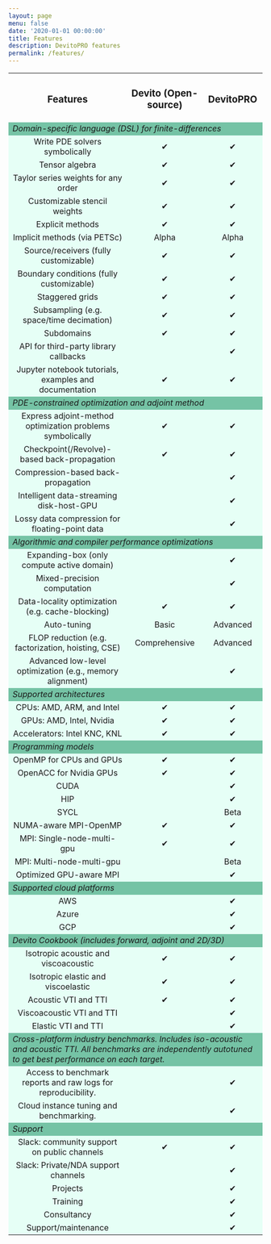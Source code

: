 ```yaml
---
layout: page
menu: false
date: '2020-01-01 00:00:00'
title: Features
description: DevitoPRO features
permalink: /features/
---
```


<style>
.table-cell {
    padding-left: 10px;
    white-space: normal;
    word-wrap: break-word;
    text-align: center;
}

.feature-row td{
    background-color: #75C3A5;
    font-style: italic;
    text-align: left;
}

.content-row td{
    background-color: #e6fff6;
    text-align: center;
}

</style>

<table width="100%">
  <tr class="table-cell">
    <td class="top aligned"><h3 class="ui header"><b>Features</b></h3></td>
    <td class="top aligned"><h3 class="ui header"><b>Devito (Open-source)</b></h3></td>
    <td class="top aligned"><h3 class="ui header"><b>DevitoPRO</b></h3></td>
  </tr>
  <tr class="feature-row">
    <td colspan="3"> Domain-specific language (DSL) for finite-differences </td>
  </tr>
  <tr class="content-row">
    <td>Write PDE solvers symbolically</td>
    <td>✔</td>
    <td>✔</td>
  </tr>
  <tr class="content-row">
    <td>Tensor algebra</td>
    <td>✔</td>
    <td>✔</td>
  </tr>
  <tr class="content-row">
    <td>Taylor series weights for any order</td>
    <td>✔</td>
    <td>✔</td>
  </tr>
  <tr class="content-row">
    <td>Customizable stencil weights</td>
    <td>✔</td>
    <td>✔</td>
  </tr>
  <tr class="content-row">
    <td>Explicit methods</td>
    <td>✔</td>
    <td>✔</td>
  </tr>
  <tr class="content-row">
    <td>Implicit methods (via PETSc)</td>
    <td>Alpha</td>
    <td>Alpha</td>
  </tr>
  <tr class="content-row">
    <td>Source/receivers (fully customizable)</td>
    <td>✔</td>
    <td>✔</td>
  </tr>
  <tr class="content-row">
    <td>Boundary conditions (fully customizable)</td>
    <td>✔</td>
    <td>✔</td>
  </tr>
  <tr class="content-row">
    <td>Staggered grids</td>
    <td>✔</td>
    <td>✔</td>
  </tr>
  <tr class="content-row">
    <td>Subsampling (e.g. space/time decimation)</td>
    <td>✔</td>
    <td>✔</td>
  </tr>
    <tr class="content-row">
      <td>Subdomains</td>
      <td>✔</td>
      <td>✔</td>
    </tr>
    <tr class="content-row">
      <td>API for third-party library callbacks</td>
      <td></td>
      <td>✔</td>
    </tr>
    <tr class="content-row">
      <td>Jupyter notebook tutorials,
      examples and documentation</td>
      <td>✔</td>
      <td>✔</td>
    </tr>
    <tr class="feature-row">
        <td colspan="3"> PDE-constrained optimization
        and adjoint method </td>
    </tr>
    <tr class="content-row">
      <td>Express adjoint-method optimization
      problems symbolically</td>
      <td>✔</td>
      <td>✔</td>
    </tr>
    <tr class="content-row">
      <td>Checkpoint(/Revolve)-based back-propagation</td>
      <td>✔</td>
      <td>✔</td>
    </tr>
    <tr class="content-row">
      <td>Compression-based back-propagation</td>
      <td></td>
      <td>✔</td>
    </tr>
    <tr class="content-row">
      <td>Intelligent data-streaming disk-host-GPU</td>
      <td></td>
      <td>✔</td>
    </tr>
    <tr class="content-row">
      <td>Lossy data compression for
      floating-point data</td>
      <td></td>
      <td>✔</td>
    </tr>
    <tr class="feature-row">
      <td colspan="3"> Algorithmic and compiler
          performance optimizations </td>
    </tr>
    <tr class="content-row">
      <td>Expanding-box (only compute active domain)</td>
      <td></td>
      <td>✔</td>
    </tr>
    <tr class="content-row">
      <td>Mixed-precision computation</td>
      <td></td>
      <td>✔</td>
    </tr>
    <tr class="content-row">
      <td>Data-locality optimization (e.g. cache-blocking)</td>
      <td>✔</td>
      <td>✔</td>
    </tr>
    <tr class="content-row">
      <td> Auto-tuning</td>
      <td>Basic</td>
      <td>Advanced</td>
    </tr>
    <tr class="content-row">
      <td>FLOP reduction (e.g. factorization, hoisting, CSE)</td>
      <td>Comprehensive</td>
      <td>Advanced</td>
    </tr>
    <tr class="content-row">
      <td>Advanced low-level optimization (e.g., memory alignment)</td>
      <td></td>
      <td>✔</td>
    </tr>
    <tr class="feature-row">
        <td colspan="3">Supported architectures</td>
    </tr>
    <tr class="content-row">
      <td>CPUs: AMD, ARM, and Intel</td>
      <td>✔</td>
      <td>✔</td>
    </tr>
    <tr class="content-row">
      <td>GPUs: AMD, Intel, Nvidia</td>
      <td>✔</td>
      <td>✔</td>
    </tr>
    <tr class="content-row">
      <td>Accelerators: Intel KNC, KNL</td>
      <td>✔</td>
      <td>✔</td>
    </tr>
    <tr class="feature-row">
        <td colspan="3"> Programming models </td>
    </tr>
    <tr class="content-row">
      <td>OpenMP for CPUs and GPUs</td>
      <td>✔</td>
      <td>✔</td>
    </tr>  
    <tr class="content-row">
      <td>OpenACC for Nvidia GPUs</td>
      <td>✔</td>
      <td>✔</td>
    </tr>
    <tr class="content-row">
      <td>CUDA</td>
      <td></td>
      <td>✔</td>
    </tr>
    <tr class="content-row">
      <td>HIP</td>
      <td></td>
      <td>✔</td>
    </tr>
    <tr class="content-row">
      <td>SYCL</td>
      <td></td>
      <td>Beta</td>
    </tr>
    <tr class="content-row">
      <td>NUMA-aware MPI-OpenMP</td>
      <td>✔</td>
      <td>✔</td>
    </tr>
    <tr class="content-row">
      <td>MPI: Single-node-multi-gpu</td>
      <td>✔</td>
      <td>✔</td>
    </tr>
    <tr class="content-row">
      <td>MPI: Multi-node-multi-gpu</td>
      <td></td>
      <td>Beta</td>
    </tr>
    <tr class="content-row">
      <td>Optimized GPU-aware MPI</td>
      <td></td>
      <td>✔</td>
    </tr>
    <tr class="feature-row">
        <td colspan="3">Supported cloud platforms</td>
    </tr>
    <tr class="content-row">
      <td>AWS</td>
      <td></td>
      <td>✔</td>
    </tr>
    <tr class="content-row">
      <td>Azure</td>
      <td></td>
      <td>✔</td>
    </tr>
    <tr class="content-row">
      <td>GCP</td>
      <td></td>
      <td>✔</td>
    </tr>
    <tr class="feature-row">
        <td colspan="3">Devito Cookbook
        (includes forward, adjoint and 2D/3D)</td>
    </tr>
    <tr class="content-row">
      <td>Isotropic acoustic and viscoacoustic</td>
      <td>✔</td>
      <td>✔</td>
    </tr>
    <tr class="content-row">
      <td>Isotropic elastic and viscoelastic</td>
      <td>✔</td>
      <td>✔</td>
    </tr>
    <tr class="content-row">
      <td>Acoustic VTI and TTI</td>
      <td>✔</td>
      <td>✔</td>
    </tr>
    <tr class="content-row">
      <td>Viscoacoustic VTI and TTI</td>
      <td></td>
      <td>✔</td>
    </tr>
    <tr class="content-row">
      <td>Elastic VTI and TTI</td>
      <td></td>
      <td>✔</td>
    </tr>
    <tr class="feature-row">
        <td colspan="3"><i>
        Cross-platform industry benchmarks. Includes iso-acoustic and acoustic
        TTI. All benchmarks are independently autotuned to get best performance
        on each target.</i></td>
    </tr>
    <tr class="content-row">
      <td>Access to benchmark reports and raw logs for reproducibility.</td>
      <td></td>
      <td>✔</td>
    </tr>
    <tr class="content-row">
      <td>Cloud instance tuning and benchmarking.</td>
      <td></td>
      <td>✔</td>
    </tr>
    <tr class="feature-row">
      <td colspan="3"> Support </td>
    </tr>
    <tr class="content-row">
      <td>Slack: community support on public channels</td>
      <td>✔</td>
      <td>✔</td>
    </tr>
    <tr class="content-row">
      <td>Slack: Private/NDA support channels</td>
      <td></td>
      <td>✔</td>
    </tr>
    <tr class="content-row">
      <td>Projects</td>
      <td></td>
      <td>✔</td>
    </tr>
    <tr class="content-row">
      <td>Training</td>
      <td></td>
      <td>✔</td>
    </tr>
    <tr class="content-row">
      <td>Consultancy</td>
      <td></td>
      <td>✔</td>
    </tr>
    <tr class="content-row">
      <td>Support/maintenance</td>
      <td></td>
      <td>✔</td>
    </tr>
</table>
